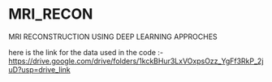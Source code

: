 # MRI_RECON
MRI RECONSTRUCTION USING DEEP LEARNING APPROCHES

here is the link for the data used in the code :-https://drive.google.com/drive/folders/1kckBHur3LxVOxpsOzz_YgFf3RkP_2juD?usp=drive_link
